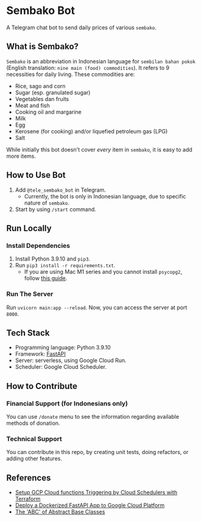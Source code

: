 # Sembako Bot

A Telegram chat bot to send daily prices of various `sembako`.

## What is Sembako?

`Sembako` is an abbreviation in Indonesian language for `sembilan bahan pokok` (English translation: `nine main (food) commodities`). It refers to 9 necessities for daily living. These commodities are:
- Rice, sago and corn
- Sugar (esp. granulated sugar)
- Vegetables dan fruits
- Meat and fish
- Cooking oil and margarine
- Milk
- Egg
- Kerosene (for cooking) and/or liquefied petroleum gas (LPG)
- Salt

While initially this bot doesn't cover *every* item in `sembako`, it is easy to add more items.

## How to Use Bot
1) Add `@tele_sembako_bot` in Telegram.
    - Currently, the bot is only in Indonesian language, due to specific nature of `sembako`.
2) Start by using `/start` command.

## Run Locally

### Install Dependencies

1) Install Python 3.9.10 and `pip3`.
2) Run `pip3 install -r requirements.txt`.
    - If you are using Mac M1 series and you cannot install `psycopg2`, follow [this guide](https://stackoverflow.com/a/67166417).

### Run The Server

Run `uvicorn main:app --reload`. Now, you can access the server at port `8000`.

## Tech Stack

- Programming language: Python 3.9.10
- Framework: [FastAPI](https://fastapi.tiangolo.com/)
- Server: serverless, using Google Cloud Run.
- Scheduler: Google Cloud Scheduler.

## How to Contribute

### Financial Support (for Indonesians only)

You can use `/donate` menu to see the information regarding available methods of donation.

### Technical Support

You can contribute in this repo, by creating unit tests, doing refactors, or adding other features.

## References
- [Setup GCP Cloud functions Triggering by Cloud Schedulers with Terraform](https://medium.com/geekculture/setup-gcp-cloud-functions-triggering-by-cloud-schedulers-with-terraform-1433fbf1abbe)
- [Deploy a Dockerized FastAPI App to Google Cloud Platform](https://towardsdatascience.com/deploy-a-dockerized-fastapi-app-to-google-cloud-platform-24f72266c7ef)
- [The 'ABC' of Abstract Base Classes](https://python-course.eu/oop/the-abc-of-abstract-base-classes.php)
